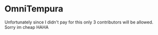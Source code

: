 # OmniTempura
Unfortunately since I didn't pay for this only 3 contributors will be allowed. Sorry im cheap HAHA 
